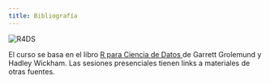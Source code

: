 ```yaml
---
title: Bibliografía
---
```


<div class="clearfix">

<img src="https://d33wubrfki0l68.cloudfront.net/b88ef926a004b0fce72b2526b0b5c4413666a4cb/24a30/cover.png"
class="bib-img"
alt="R4DS" />
<div class="bib-text">
El curso se basa en el libro <a href="http://es.r4ds.hadley.nz">R para Ciencia de Datos </a> de Garrett Grolemund y Hadley Wickham. Las sesiones presenciales tienen links a materiales de otras fuentes.

</div>
</div>
